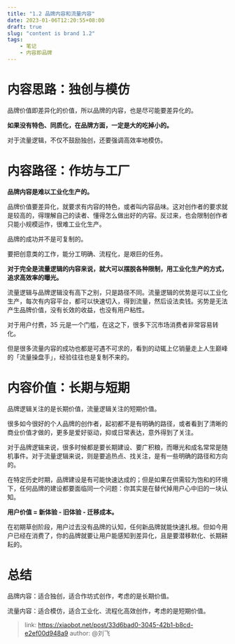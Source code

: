 ```yaml
---
title: "1.2 品牌内容和流量内容"
date: 2023-01-06T12:20:55+08:00
draft: true
slug: "content is brand 1.2"
tags:
    - 笔记
    - 内容即品牌
---
```


# 内容思路：独创与模仿

品牌价值即差异化的价值，所以品牌的内容，也是尽可能要差异化的。

**如果没有特色、同质化，在品牌方面，一定是大的吃掉小的。**

对于流量逻辑，不仅不鼓励独创，还要强调高效率地模仿。

# 内容路径：作坊与工厂

**品牌内容是难以工业化生产的。**

品牌价值要差异化，就要求有内容的特色，或者叫内容品味。这对创作者的要求就是较高的，得理解自己的读者、懂得怎么做出好的内容。反过来，也会限制创作者只能小规模运作，很难工业化生产。

品牌的成功并不是可复制的。

要把创意类的工作，能分工明确、流程化，是艰巨的任务。

**对于完全是流量逻辑的内容来说，就大可以摆脱各种限制，用工业化生产的方式，追求高效率的曝光。**

流量逻辑与品牌逻辑没有高下之别，只是路径不同。流量逻辑的优势是可以工业化生产，每次有内容平台，都可以快速切入，得到流量，然后设法卖钱。劣势是无法产生品牌价值，没有长效的收益，也没有用户粘性。

对于用户付费，35 元是一个门槛，在这之下，很多下沉市场消费者非常容易转化。

但是很多流量内容的成功也都是可遇不可求的，看到的动辄上亿销量走上人生巅峰的「流量操盘手」，经验往往也是复制不来的。

# 内容价值：长期与短期

品牌逻辑关注的是长期价值，流量逻辑关注的短期价值。

很多如今很好的个人品牌的创作者，起初都不是有明确的路径，或者看到了清晰的商业价值才做的，更多是爱好驱动，抑或日常表达，意外得到了关注。

对于品牌逻辑来说，很多时候都是要长期建设、要广积粮，而曝光和成名常常是随机事件。对于流量逻辑来说，则是要追热点、找关注，是有一些明确的路径和方向的。

在特定历史时期，品牌建设是有可能快速达成的；但是如果在供需较为饱和的环境下，任何品牌的建设都要面临同一个问题：你其实是在替代掉用户心中旧的一块认知。

**用户价值 = 新体验 - 旧体验 - 迁移成本。**

在初期草创阶段，用户过去没有品牌的认知，任何新品牌就能快速扎根。但如今用户已经在消费了，你的品牌就要让用户能感知到差异化，且是要潜移默化、长期耕耘的。

# 总结

品牌内容：适合独创，适合作坊式创作，考虑的是长期价值。

流量内容：适合模仿，适合工业化、流程化高效创作，考虑的是短期价值。

> link: https://xiaobot.net/post/33d6bad0-3045-42b1-b8cd-e2ef00d948a9
> author: @刘飞